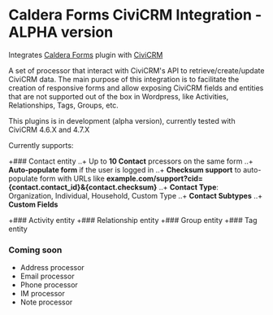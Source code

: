 # Caldera Forms CiviCRM Integration - ALPHA version
Integrates [Caldera Forms](https://en-gb.wordpress.org/plugins/caldera-forms/ "Caldera Forms Wordpress plugin") plugin with [CiviCRM](https://civicrm.org/ "Open Source CRM")

A set of processor that interact with CiviCRM's API to retrieve/create/update CiviCRM data.
The main purpose of this integration is to facilitate the creation of responsive forms and allow exposing CiviCRM fields and entities that are not supported out of the box in Wordpress, like Activities, Relationships, Tags, Groups, etc.

This plugins is in development (alpha version), currently tested with CiviCRM 4.6.X and 4.7.X

Currently supports:

+### Contact entity
..+ Up to **10 Contact** prcessors on the same form
..+ **Auto-populate form** if the user is logged in
..+ **Checksum support** to auto-populate form with URLs like **example.com/support?cid={contact.contact_id}&{contact.checksum}**
..+ **Contact Type**: Organization, Individual, Household, Custom Type
..+ **Contact Subtypes**
..+ **Custom Fields**

+### Activity entity
+### Relationship entity
+### Group entity
+### Tag entity

### Coming soon
+ Address processor
+ Email processor
+ Phone processor
+ IM processor
+ Note processor
